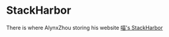 StackHarbor
============

There is where AlynxZhou storing his website [喵's StackHarbor](http://sh.alynx.xyz/)

<!-- [![Built with Spacemacs](https://cdn.rawgit.com/syl20bnr/spacemacs/442d025779da2f62fc86c2082703697714db6514/assets/spacemacs-badge.svg)](http://github.com/syl20bnr/spacemacs) -->
